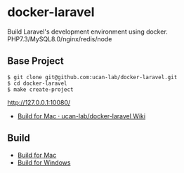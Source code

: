 # docker-laravel

Build Laravel's development environment using docker.
PHP7.3/MySQL8.0/nginx/redis/node

## Base Project

```
$ git clone git@github.com:ucan-lab/docker-laravel.git
$ cd docker-laravel
$ make create-project
```
http://127.0.0.1:10080/

* [Build for Mac · ucan-lab/docker-laravel Wiki](https://github.com/ucan-lab/docker-laravel/wiki/Build-for-Mac#a-create-laravel-project)

## Build

- [Build for Mac](https://github.com/ucan-lab/docker-laravel/wiki/Build-for-Mac)
- [Build for Windows](https://github.com/ucan-lab/docker-laravel/wiki/Build-for-Windows)
